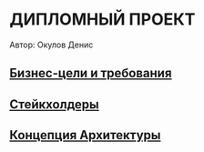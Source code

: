 # ДИПЛОМНЫЙ ПРОЕКТ
Автор: Окулов Денис


##  [Бизнес-цели и требования](https://github.com/OkulovDenis/-/blob/main/1%20%D0%9E%D0%BF%D0%B8%D1%81%D0%B0%D0%BD%D0%B8%D0%B5%20%D0%91%D0%B8%D0%B7%D0%BD%D0%B5%D1%81-%D1%86%D0%B5%D0%BB%D0%B5%D0%B9%20%D0%B8%20%D1%82%D1%80%D0%B5%D0%B1%D0%BE%D0%B2%D0%B0%D0%BD%D0%B8%D0%B9.md#%D0%B1%D0%B8%D0%B7%D0%BD%D0%B5%D1%81-%D1%86%D0%B5%D0%BB%D0%B8)



## [Стейкхолдеры](https://github.com/OkulovDenis/-/blob/main/3%20%D0%A1%D1%82%D0%B5%D0%B9%D1%85%D0%BE%D0%BB%D0%B4%D0%B5%D1%80%D1%8B%20%D0%B8%20%D0%B8%D0%BD%D1%82%D0%B5%D1%80%D0%B5%D1%81%D1%8B.md#%D1%81%D1%82%D0%B5%D0%B9%D0%BA%D1%85%D0%BE%D0%BB%D0%B4%D0%B5%D1%80%D1%8B-%D0%B8-%D0%B8%D1%85-%D0%B8%D0%BD%D1%82%D0%B5%D1%80%D0%B5%D1%81%D1%8B)



## [Концепция Архитектуры](https://github.com/OkulovDenis/-/blob/main/4%20%D0%9A%D0%BE%D0%BD%D1%86%D0%B5%D0%BF%D1%86%D0%B8%D1%8F%20%D0%98%D0%A2-%D0%B0%D1%80%D1%85%D0%B8%D1%82%D0%B5%D0%BA%D1%82%D1%83%D1%80%D1%8B.vsdx)


















